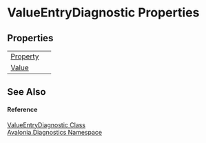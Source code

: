 # ValueEntryDiagnostic Properties




## Properties
<table>
<tr>
<td><a href="P_Avalonia_Diagnostics_ValueEntryDiagnostic_Property">Property</a></td>
<td> </td>
</tr>
<tr>
<td><a href="P_Avalonia_Diagnostics_ValueEntryDiagnostic_Value">Value</a></td>
<td> </td>
</tr>
</table>

## See Also


#### Reference
<a href="T_Avalonia_Diagnostics_ValueEntryDiagnostic">ValueEntryDiagnostic Class</a>  
<a href="N_Avalonia_Diagnostics">Avalonia.Diagnostics Namespace</a>  
